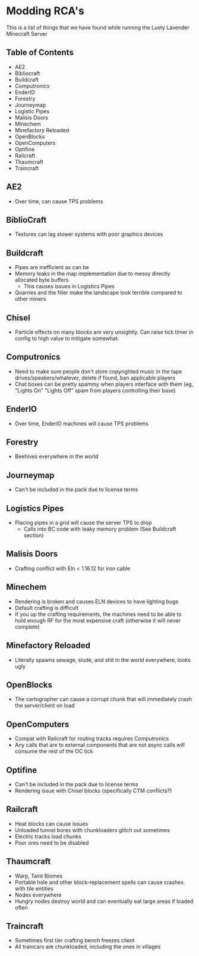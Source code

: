 # Modding RCA's

This is a list of things that we have found while running the Lusty Lavender Minecraft Server

## Table of Contents

* AE2
* Bibliocraft
* Buildcraft
* Computronics
* EnderIO
* Forestry
* Journeymap
* Logistic Pipes
* Malisis Doors
* Minechem
* Minefactory Reloaded
* OpenBlocks
* OpenComputers
* Optifine
* Railcraft
* Thaumcraft
* Traincraft

## AE2

* Over time, can cause TPS problems

## BiblioCraft

* Textures can lag slower systems with poor graphics devices

## Buildcraft

* Pipes are inefficient as can be
* Memory leaks in the map implementation due to messy directly allocated byte buffers
  * This causes issues in Logistics Pipes
* Quarries and the filler make the landscape look terrible compared to other miners

## Chisel

* Particle effects on many blocks are very unsightly. Can raise tick timer in config to high value to mitigate somewhat.

## Computronics

* Need to make sure people don't store copyrighted music in the tape drives/speakers/whatever, delete if found, ban applicable players
* Chat boxes can be pretty spammy when players interface with them (eg, "Lights On" "Lights Off" spam from players controlling their base)

## EnderIO

* Over time, EnderIO machines will cause TPS problems

## Forestry

* Beehives everywhere in the world

## Journeymap

* Can't be included in the pack due to license terms

## Logistics Pipes

* Placing pipes in a grid will cause the server TPS to drop
  * Calls into BC code with leaky memory problem (See Buildcraft section)

## Malisis Doors

* Crafting conflict with Eln < 1.16.12 for iron cable

## Minechem

* Rendering is broken and causes ELN devices to have lighting bugs
* Default crafting is difficult
* If you up the crafting requirements, the machines need to be able to hold enough RF for the most expensive craft (otherwise it will never complete)

## Minefactory Reloaded

* Literally spawns sewage, slude, and shit in the world everywhere, looks ugly

## OpenBlocks

* The cartogropher can cause a corrupt chunk that will immediately crash the server/client on load

## OpenComputers

* Compat with Railcraft for routing tracks requires Computronics
* Any calls that are to external components that are not async calls will consume the rest of the OC tick

## Optifine

* Can't be included in the pack due to license terms
* Rendering issue with Chisel blocks (specifically CTM conflicts?)

## Railcraft

* Heat blocks can cause issues
* Unloaded tunnel bores with chunkloaders glitch out sometimes
* Electric tracks load chunks
* Poor ores need to be disabled

## Thaumcraft

* Warp, Taint Biomes
* Portable hole and other block-replacement spells can cause crashes with tile entities
* Nodes everywhere
* Hungry nodes destroy world and can eventually eat large areas if loaded often

## Traincraft

* Sometimes first tier crafting bench freezes client
* All traincars are chunkloaded, including the ones in villages
